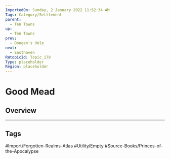 ```yaml
---
ImportedOn: Sunday, 2 January 2022 11:52:34 AM
Tags: Category/Settlement
parent:
  - Ten Towns
up:
  - Ten Towns
prev:
  - Dougan's Hole
next:
  - Easthaven
RWtopicId: Topic_179
Type: placeholder
Region: placeholder
---
```

# Good Mead
## Overview

---
## Tags
#Import/Forgotten-Realms-Atlas #Utility/Empty #Source-Books/Princes-of-the-Apocalypse

